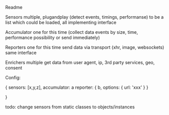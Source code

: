 Readme

Sensors multiple, plugandplay (detect events, timings, performanse) to be a list which could be loaded, all implementing interface

Accumulator one for this time (collect data events by size, time, performance possibility or send immediately)

Reporters one for this time send data via transport (xhr, image, websockets) same interface

Enrichers multiple get data from user agent, ip, 3rd party services, geo, consent

Config: 

{
	sensors: [x,y,z],
	accumulator: a
	reporter: {
		b,
		options: {
			url: 'xxx'
		}
	}

}

todo: change sensors from static classes to objects/instances